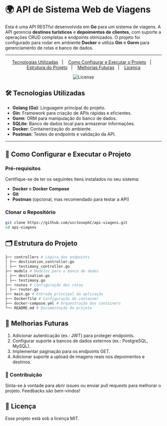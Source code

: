 # 🌍 API de Sistema Web de Viagens

Esta é uma API RESTful desenvolvida em **Go** para um sistema de viagens. A API gerencia **destinos turísticos** e **depoimentos de clientes**, com suporte a operações CRUD completas e endpoints otimizados. O projeto foi configurado para rodar em ambiente **Docker** e utiliza **Gin** e **Gorm** para gerenciamento de rotas e banco de dados.

---

<p align="center">
  <a href="#️-tecnologias-utilizadas">Tecnologias Utilizadas</a>&nbsp;&nbsp;&nbsp;|&nbsp;&nbsp;&nbsp;
  <a href="#-como-configurar-e-executar-o-projeto">Como Configurar e Executar o Projeto</a>&nbsp;&nbsp;&nbsp;|&nbsp;&nbsp;&nbsp;
  <a href="#️-estrutura-do-projeto">Estrutura do Projeto</a>&nbsp;&nbsp;&nbsp;|&nbsp;&nbsp;&nbsp;
  <a href="#-melhorias-futuras">Melhorias Futuras</a>&nbsp;&nbsp;&nbsp;|&nbsp;&nbsp;&nbsp;
  <a href="#memo-licença">Licença</a>
</p>

<p align="center">
  <img alt="License" src="https://img.shields.io/static/v1?label=license&message=MIT&color=49AA26&labelColor=000000">
</p>

## 🛠️ **Tecnologias Utilizadas**

- **Golang (Go)**: Linguagem principal do projeto.
- **Gin**: Framework para criação de APIs rápidas e eficientes.
- **Gorm**: ORM para manipulação do banco de dados.
- **SQLite**: Banco de dados local para armazenar informações.
- **Docker**: Containerização do ambiente.
- **Postman**: Testes de endpoints e validação da API.

---

## 🚀 **Como Configurar e Executar o Projeto**

### Pré-requisitos

Certifique-se de ter os seguintes itens instalados no seu sistema:

- **Docker** e **Docker Compose**
- **Git**
- **Postman** (opcional, mas recomendado para testar a API)

### Clonar o Repositório

```bash
git clone https://github.com/usrJosephC/api-viagens.git
cd api-viagens
```

## 🗂️ Estrutura do Projeto

```bash
├── controllers # Lógica dos endpoints
│ ├── destination_controller.go
│ ├── testimony_controller.go
├── models # Modelos para o banco de dados
│ ├── destination.go
│ ├── testimony.go
├── routes # Configuração das rotas
│ ├── router.go
├── main.go # Entrada principal da aplicação
├── Dockerfile # Configuração do container
├── docker-compose.yml # Orquestração dos containers
└── README.md # Documentação do projeto
```
## 📌 Melhorias Futuras
1. Adicionar autenticação (ex.: JWT) para proteger endpoints.
2. Configurar suporte a bancos de dados externos (ex.: PostgreSQL, MySQL).
3. Implementar paginação para os endpoints GET.
4. Adicionar suporte a upload de imagens reais nos depoimentos e destinos.

### 🤝 Contribuição
Sinta-se à vontade para abrir issues ou enviar pull requests para melhorar o projeto. Feedbacks são bem-vindos!

## :memo: Licença

Esse projeto está sob a licença MIT.
